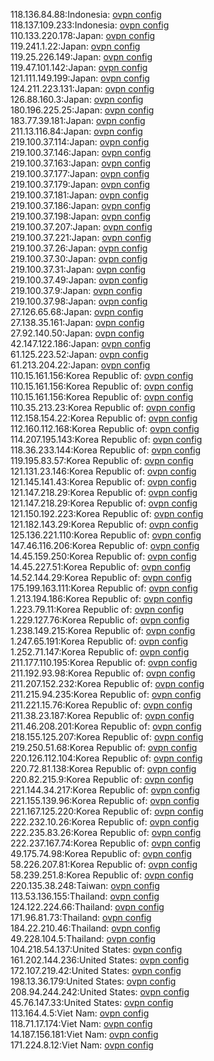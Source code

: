 118.136.84.88:Indonesia: [ovpn config](vpn/118_136_84_88.ovpn)  
118.137.109.233:Indonesia: [ovpn config](vpn/118_137_109_233.ovpn)  
110.133.220.178:Japan: [ovpn config](vpn/110_133_220_178.ovpn)  
119.241.1.22:Japan: [ovpn config](vpn/119_241_1_22.ovpn)  
119.25.226.149:Japan: [ovpn config](vpn/119_25_226_149.ovpn)  
119.47.101.142:Japan: [ovpn config](vpn/119_47_101_142.ovpn)  
121.111.149.199:Japan: [ovpn config](vpn/121_111_149_199.ovpn)  
124.211.223.131:Japan: [ovpn config](vpn/124_211_223_131.ovpn)  
126.88.160.3:Japan: [ovpn config](vpn/126_88_160_3.ovpn)  
180.196.225.25:Japan: [ovpn config](vpn/180_196_225_25.ovpn)  
183.77.39.181:Japan: [ovpn config](vpn/183_77_39_181.ovpn)  
211.13.116.84:Japan: [ovpn config](vpn/211_13_116_84.ovpn)  
219.100.37.114:Japan: [ovpn config](vpn/219_100_37_114.ovpn)  
219.100.37.146:Japan: [ovpn config](vpn/219_100_37_146.ovpn)  
219.100.37.163:Japan: [ovpn config](vpn/219_100_37_163.ovpn)  
219.100.37.177:Japan: [ovpn config](vpn/219_100_37_177.ovpn)  
219.100.37.179:Japan: [ovpn config](vpn/219_100_37_179.ovpn)  
219.100.37.181:Japan: [ovpn config](vpn/219_100_37_181.ovpn)  
219.100.37.186:Japan: [ovpn config](vpn/219_100_37_186.ovpn)  
219.100.37.198:Japan: [ovpn config](vpn/219_100_37_198.ovpn)  
219.100.37.207:Japan: [ovpn config](vpn/219_100_37_207.ovpn)  
219.100.37.221:Japan: [ovpn config](vpn/219_100_37_221.ovpn)  
219.100.37.26:Japan: [ovpn config](vpn/219_100_37_26.ovpn)  
219.100.37.30:Japan: [ovpn config](vpn/219_100_37_30.ovpn)  
219.100.37.31:Japan: [ovpn config](vpn/219_100_37_31.ovpn)  
219.100.37.49:Japan: [ovpn config](vpn/219_100_37_49.ovpn)  
219.100.37.9:Japan: [ovpn config](vpn/219_100_37_9.ovpn)  
219.100.37.98:Japan: [ovpn config](vpn/219_100_37_98.ovpn)  
27.126.65.68:Japan: [ovpn config](vpn/27_126_65_68.ovpn)  
27.138.35.161:Japan: [ovpn config](vpn/27_138_35_161.ovpn)  
27.92.140.50:Japan: [ovpn config](vpn/27_92_140_50.ovpn)  
42.147.122.186:Japan: [ovpn config](vpn/42_147_122_186.ovpn)  
61.125.223.52:Japan: [ovpn config](vpn/61_125_223_52.ovpn)  
61.213.204.22:Japan: [ovpn config](vpn/61_213_204_22.ovpn)  
110.15.161.156:Korea Republic of: [ovpn config](vpn/110_15_161_156.ovpn)  
110.15.161.156:Korea Republic of: [ovpn config](vpn/110_15_161_156.ovpn)  
110.15.161.156:Korea Republic of: [ovpn config](vpn/110_15_161_156.ovpn)  
110.35.213.23:Korea Republic of: [ovpn config](vpn/110_35_213_23.ovpn)  
112.158.154.22:Korea Republic of: [ovpn config](vpn/112_158_154_22.ovpn)  
112.160.112.168:Korea Republic of: [ovpn config](vpn/112_160_112_168.ovpn)  
114.207.195.143:Korea Republic of: [ovpn config](vpn/114_207_195_143.ovpn)  
118.36.233.144:Korea Republic of: [ovpn config](vpn/118_36_233_144.ovpn)  
119.195.83.57:Korea Republic of: [ovpn config](vpn/119_195_83_57.ovpn)  
121.131.23.146:Korea Republic of: [ovpn config](vpn/121_131_23_146.ovpn)  
121.145.141.43:Korea Republic of: [ovpn config](vpn/121_145_141_43.ovpn)  
121.147.218.29:Korea Republic of: [ovpn config](vpn/121_147_218_29.ovpn)  
121.147.218.29:Korea Republic of: [ovpn config](vpn/121_147_218_29.ovpn)  
121.150.192.223:Korea Republic of: [ovpn config](vpn/121_150_192_223.ovpn)  
121.182.143.29:Korea Republic of: [ovpn config](vpn/121_182_143_29.ovpn)  
125.136.221.110:Korea Republic of: [ovpn config](vpn/125_136_221_110.ovpn)  
147.46.116.206:Korea Republic of: [ovpn config](vpn/147_46_116_206.ovpn)  
14.45.159.250:Korea Republic of: [ovpn config](vpn/14_45_159_250.ovpn)  
14.45.227.51:Korea Republic of: [ovpn config](vpn/14_45_227_51.ovpn)  
14.52.144.29:Korea Republic of: [ovpn config](vpn/14_52_144_29.ovpn)  
175.199.163.111:Korea Republic of: [ovpn config](vpn/175_199_163_111.ovpn)  
1.213.194.186:Korea Republic of: [ovpn config](vpn/1_213_194_186.ovpn)  
1.223.79.11:Korea Republic of: [ovpn config](vpn/1_223_79_11.ovpn)  
1.229.127.76:Korea Republic of: [ovpn config](vpn/1_229_127_76.ovpn)  
1.238.149.215:Korea Republic of: [ovpn config](vpn/1_238_149_215.ovpn)  
1.247.65.191:Korea Republic of: [ovpn config](vpn/1_247_65_191.ovpn)  
1.252.71.147:Korea Republic of: [ovpn config](vpn/1_252_71_147.ovpn)  
211.177.110.195:Korea Republic of: [ovpn config](vpn/211_177_110_195.ovpn)  
211.192.93.98:Korea Republic of: [ovpn config](vpn/211_192_93_98.ovpn)  
211.207.152.232:Korea Republic of: [ovpn config](vpn/211_207_152_232.ovpn)  
211.215.94.235:Korea Republic of: [ovpn config](vpn/211_215_94_235.ovpn)  
211.221.15.76:Korea Republic of: [ovpn config](vpn/211_221_15_76.ovpn)  
211.38.23.187:Korea Republic of: [ovpn config](vpn/211_38_23_187.ovpn)  
211.46.208.201:Korea Republic of: [ovpn config](vpn/211_46_208_201.ovpn)  
218.155.125.207:Korea Republic of: [ovpn config](vpn/218_155_125_207.ovpn)  
219.250.51.68:Korea Republic of: [ovpn config](vpn/219_250_51_68.ovpn)  
220.126.112.104:Korea Republic of: [ovpn config](vpn/220_126_112_104.ovpn)  
220.72.81.138:Korea Republic of: [ovpn config](vpn/220_72_81_138.ovpn)  
220.82.215.9:Korea Republic of: [ovpn config](vpn/220_82_215_9.ovpn)  
221.144.34.217:Korea Republic of: [ovpn config](vpn/221_144_34_217.ovpn)  
221.155.139.96:Korea Republic of: [ovpn config](vpn/221_155_139_96.ovpn)  
221.167.125.220:Korea Republic of: [ovpn config](vpn/221_167_125_220.ovpn)  
222.232.10.26:Korea Republic of: [ovpn config](vpn/222_232_10_26.ovpn)  
222.235.83.26:Korea Republic of: [ovpn config](vpn/222_235_83_26.ovpn)  
222.237.167.74:Korea Republic of: [ovpn config](vpn/222_237_167_74.ovpn)  
49.175.74.98:Korea Republic of: [ovpn config](vpn/49_175_74_98.ovpn)  
58.226.207.81:Korea Republic of: [ovpn config](vpn/58_226_207_81.ovpn)  
58.239.251.8:Korea Republic of: [ovpn config](vpn/58_239_251_8.ovpn)  
220.135.38.248:Taiwan: [ovpn config](vpn/220_135_38_248.ovpn)  
113.53.136.155:Thailand: [ovpn config](vpn/113_53_136_155.ovpn)  
124.122.224.66:Thailand: [ovpn config](vpn/124_122_224_66.ovpn)  
171.96.81.73:Thailand: [ovpn config](vpn/171_96_81_73.ovpn)  
184.22.210.46:Thailand: [ovpn config](vpn/184_22_210_46.ovpn)  
49.228.104.5:Thailand: [ovpn config](vpn/49_228_104_5.ovpn)  
104.218.54.137:United States: [ovpn config](vpn/104_218_54_137.ovpn)  
161.202.144.236:United States: [ovpn config](vpn/161_202_144_236.ovpn)  
172.107.219.42:United States: [ovpn config](vpn/172_107_219_42.ovpn)  
198.13.36.179:United States: [ovpn config](vpn/198_13_36_179.ovpn)  
208.94.244.242:United States: [ovpn config](vpn/208_94_244_242.ovpn)  
45.76.147.33:United States: [ovpn config](vpn/45_76_147_33.ovpn)  
113.164.4.5:Viet Nam: [ovpn config](vpn/113_164_4_5.ovpn)  
118.71.17.174:Viet Nam: [ovpn config](vpn/118_71_17_174.ovpn)  
14.187.156.181:Viet Nam: [ovpn config](vpn/14_187_156_181.ovpn)  
171.224.8.12:Viet Nam: [ovpn config](vpn/171_224_8_12.ovpn)  
